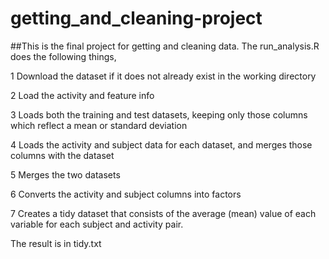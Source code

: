 # getting_and_cleaning-project

##This is the final project for getting and cleaning data. The run_analysis.R does the following things,

  1  Download the dataset if it does not already exist in the working directory
  
  2  Load the activity and feature info
  
  3  Loads both the training and test datasets, keeping only those columns which reflect a mean or standard deviation
  
  4  Loads the activity and subject data for each dataset, and merges those columns with the dataset
  
  5  Merges the two datasets
  
  6  Converts the activity and subject columns into factors
  
  7  Creates a tidy dataset that consists of the average (mean) value of each variable for each subject and activity pair.
  
  The result is in tidy.txt


